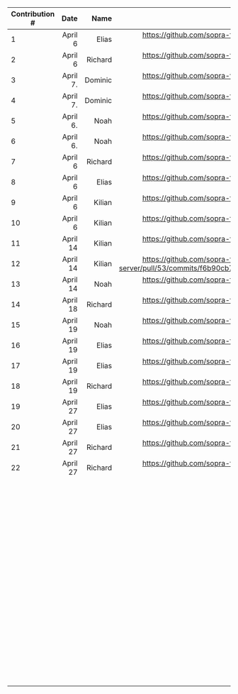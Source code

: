 | Contribution # |                 Date |         Name |                                                                                                                                                                                                                                                                   GitHub Issue | Description |
|----------------|---------------------:|-------------:|-------------------------------------------------------------------------------------------------------------------------------------------------------------------------------------------------------------------------------------------------------------------------------:|------------:|
| 1              |              April 6 |        Elias |                                                                                                                                                                                                    https://github.com/sopra-fs23-group-27/sopra-fs23-group-27-server/issues/47 |           	 |
| 2              |              April 6 |      Richard |                                                                                                                                                                                                    https://github.com/sopra-fs23-group-27/sopra-fs23-group-27-server/issues/20 |           	 |
| 3              |             April 7. |      Dominic |                                                                                                                                                                                                    https://github.com/sopra-fs23-group-27/sopra-fs23-group-27-client/issues/32 |           	 |
| 4              |             April 7. |      Dominic |                                                                                                                                                                                                    https://github.com/sopra-fs23-group-27/sopra-fs23-group-27-client/issues/14 |           	 |
| 5              |             April 6. |         Noah |                                                                                                                                                                                                    https://github.com/sopra-fs23-group-27/sopra-fs23-group-27-client/issues/33 |           	 |
| 6              |             April 6. |         Noah |                                                                                                                                                                                                     https://github.com/sopra-fs23-group-27/sopra-fs23-group-27-client/issues/7 |           	 |
| 7              |              April 6 |      Richard |                                                                                                                                                                                                    https://github.com/sopra-fs23-group-27/sopra-fs23-group-27-server/issues/21 |           	 |
| 8              |              April 6 |        Elias |                                                                                                                                                                                                    https://github.com/sopra-fs23-group-27/sopra-fs23-group-27-server/issues/41 |           	 |
| 9              |            April 6 	 |     Kilian 	 |                                                                                                                                                                                                      https://github.com/sopra-fs23-group-27/sopra-fs23-group-27-server/pull/49 |           	 |
| 10             |            April 6 	 |     Kilian 	 |                                                                                                                                                                                                    https://github.com/sopra-fs23-group-27/sopra-fs23-group-27-server/issues/39 |           	 |
| 11             |             April 14 |    Kilian  	 |                                                                                                                                                                                                      https://github.com/sopra-fs23-group-27/sopra-fs23-group-27-server/pull/53 |           	 |
| 12             |             April 14 |    Kilian  	 |                                                                                                                                                     https://github.com/sopra-fs23-group-27/sopra-fs23-group-27-server/pull/53/commits/f6b90cb79974c3dbefcfec51df9da42a721c3aba |           	 |
| 13             |            April 14	 |     Noah   	 |                                                                                                                                                                                                  https://github.com/sopra-fs23-group-27/sopra-fs23-group-27-client/issues/8  	 |           	 |
| 14             |             April 18 |      Richard |                                                                                                                                                                                                    https://github.com/sopra-fs23-group-27/sopra-fs23-group-27-server/issues/44 |           	 |
| 15             |            April 19	 |    Noah    	 |                                                                                                                                                                                                    https://github.com/sopra-fs23-group-27/sopra-fs23-group-27-client/issues/12 |           	 |
| 	16            |       April 19     	 |       Elias	 |                                                                                                                                                                                                   https://github.com/sopra-fs23-group-27/sopra-fs23-group-27-server/issues/57	 |           	 |
| 	17            |       April 19     	 | Elias      	 |                                                                            https://github.com/sopra-fs23-group-27/sopra-fs23-group-27-server/issues/48                                                                                                                       	 |           	 |
| 18             |             April 19 |      Richard |                                                                                                                                                                                                    https://github.com/sopra-fs23-group-27/sopra-fs23-group-27-server/issues/56 |           	 |
| 19	            | April 27           	 |       Elias	 |                                                                                                                                                                                                   https://github.com/sopra-fs23-group-27/sopra-fs23-group-27-server/issues/40	 |           	 |
| 20	            |            April 27	 |       Elias	 | https://github.com/sopra-fs23-group-27/sopra-fs23-group-27-server/issues/43                                                                                                                                                                                                  	 |           	 |
| 21	            |            April 27	 |       Richard	 | https://github.com/sopra-fs23-group-27/sopra-fs23-group-27-server/issues/45                                                                                                                                                                                                  	 |           	 |
| 22	            |            April 27	 |       Richard	 | https://github.com/sopra-fs23-group-27/sopra-fs23-group-27-server/issues/46                                                                                                                                                                                                  	 |           	 |
| 	              |                    	 |            	 |                                                                                                                                                                                                                                                                              	 |           	 |
| 	              |                    	 |            	 |                                                                                                                                                                                                                                                                              	 |           	 |
| 	              |                    	 |            	 |                                                                                                                                                                                                                                                                              	 |           	 |
| 	              |                    	 |            	 |                                                                                                                                                                                                                                                                              	 |           	 |
| 	              |                    	 |            	 |                                                                                                                                                                                                                                                                              	 |           	 |
| 	              |                    	 |            	 |                                                                                                                                                                                                                                                                              	 |           	 |
| 	              |                    	 |            	 |                                                                                                                                                                                                                                                                              	 |           	 |
| 	              |                    	 |            	 |                                                                                                                                                                                                                                                                              	 |           	 |
| 	              |                    	 |            	 |                                                                                                                                                                                                                                                                              	 |           	 |
| 	              |                    	 |            	 |                                                                                                                                                                                                                                                                              	 |           	 |
| 	              |                    	 |            	 |                                                                                                                                                                                                                                                                              	 |           	 |
| 	              |                    	 |            	 |                                                                                                                                                                                                                                                                              	 |           	 |
| 	              |                    	 |            	 |                                                                                                                                                                                                                                                                              	 |           	 |
| 	              |                    	 |            	 |                                                                                                                                                                                                                                                                              	 |           	 |
| 	              |                    	 |            	 |                                                                                                                                                                                                                                                                              	 |           	 |
| 	              |                    	 |            	 |                                                                                                                                                                                                                                                                              	 |           	 |
| 	              |                    	 |            	 |                                                                                                                                                                                                                                                                              	 |           	 |
| 	              |                    	 |            	 |                                                                                                                                                                                                                                                                              	 |           	 |
| 	              |                    	 |            	 |                                                                                                                                                                                                                                                                              	 |           	 |
| 	              |                    	 |            	 |                                                                                                                                                                                                                                                                              	 |           	 |
| 	              |                    	 |            	 |                                                                                                                                                                                                                                                                              	 |           	 |
| 	              |                    	 |            	 |                                                                                                                                                                                                                                                                              	 |           	 |
| 	              |                    	 |            	 |                                                                                                                                                                                                                                                                              	 |           	 |
| 	              |                    	 |            	 |                                                                                                                                                                                                                                                                              	 |           	 |
| 	              |                    	 |            	 |                                                                                                                                                                                                                                                                              	 |           	 |
| 	              |                    	 |            	 |                                                                                                                                                                                                                                                                              	 |           	 |
| 	              |                    	 |            	 |                                                                                                                                                                                                                                                                              	 |           	 |
| 	              |                    	 |            	 |                                                                                                                                                                                                                                                                              	 |           	 |
| 	              |                    	 |            	 |                                                                                                                                                                                                                                                                              	 |           	 |
| 	              |                    	 |            	 |                                                                                                                                                                                                                                                                              	 |           	 |
| 	              |                    	 |            	 |                                                                                                                                                                                                                                                                              	 |           	 |
| 	              |                    	 |            	 |                                                                                                                                                                                                                                                                              	 |           	 |
| 	              |                    	 |            	 |                                                                                                                                                                                                                                                                              	 |           	 |
| 	              |                    	 |            	 |                                                                                                                                                                                                                                                                              	 |           	 |
| 	              |                    	 |            	 |                                                                                                                                                                                                                                                                              	 |           	 |
| 	              |                    	 |            	 |                                                                                                                                                                                                                                                                              	 |           	 |
| 	              |                    	 |            	 |                                                                                                                                                                                                                                                                              	 |           	 |
| 	              |                    	 |            	 |                                                                                                                                                                                                                                                                              	 |           	 |
| 	              |                    	 |            	 |                                                                                                                                                                                                                                                                              	 |           	 |
| 	              |                    	 |            	 |                                                                                                                                                                                                                                                                              	 |           	 |
| 	              |                    	 |            	 |                                                                                                                                                                                                                                                                              	 |           	 |
| 	              |                    	 |            	 |                                                                                                                                                                                                                                                                              	 |           	 |
| 	              |                    	 |            	 |                                                                                                                                                                                                                                                                              	 |           	 |
| 	              |                    	 |            	 |                                                                                                                                                                                                                                                                              	 |           	 |
| 	              |                    	 |            	 |                                                                                                                                                                                                                                                                              	 |           	 |
| 	              |                    	 |            	 |                                                                                                                                                                                                                                                                              	 |           	 |
| 	              |                    	 |            	 |                                                                                                                                                                                                                                                                              	 |           	 |
| 	              |                    	 |            	 |                                                                                                                                                                                                                                                                              	 |           	 |
| 	              |                    	 |            	 |                                                                                                                                                                                                                                                                              	 |           	 |
| 	              |                    	 |            	 |                                                                                                                                                                                                                                                                              	 |           	 |
| 	              |                    	 |            	 |                                                                                                                                                                                                                                                                              	 |           	 |
| 	              |                    	 |            	 |                                                                                                                                                                                                                                                                              	 |           	 |
| 	              |                    	 |            	 |                                                                                                                                                                                                                                                                              	 |           	 |
| 	              |                    	 |            	 |                                                                                                                                                                                                                                                                              	 |           	 |
| 	              |                    	 |            	 |                                                                                                                                                                                                                                                                              	 |           	 |
| 	              |                    	 |            	 |                                                                                                                                                                                                                                                                              	 |           	 |
| 	              |                    	 |            	 |                                                                                                                                                                                                                                                                              	 |           	 |
| 	              |                    	 |            	 |                                                                                                                                                                                                                                                                              	 |           	 |
| 	              |                    	 |            	 |                                                                                                                                                                                                                                                                              	 |           	 |
| 	              |                    	 |            	 |                                                                                                                                                                                                                                                                              	 |           	 |
| 	              |                    	 |            	 |                                                                                                                                                                                                                                                                              	 |           	 |
| 	              |                    	 |            	 |                                                                                                                                                                                                                                                                              	 |           	 |
| 	              |                    	 |            	 |                                                                                                                                                                                                                                                                              	 |           	 |
| 	              |                    	 |            	 |                                                                                                                                                                                                                                                                              	 |           	 |
| 	              |                    	 |            	 |                                                                                                                                                                                                                                                                              	 |           	 |
| 	              |                    	 |            	 |                                                                                                                                                                                                                                                                              	 |           	 |
| 	              |                    	 |            	 |                                                                                                                                                                                                                                                                              	 |           	 |
| 	              |                    	 |            	 |                                                                                                                                                                                                                                                                              	 |           	 |
| 	              |                    	 |            	 |                                                                                                                                                                                                                                                                              	 |           	 |
| 	              |                    	 |            	 |                                                                                                                                                                                                                                                                              	 |           	 |
| 	              |                    	 |            	 |                                                                                                                                                                                                                                                                              	 |           	 |
| 	              |                    	 |            	 |                                                                                                                                                                                                                                                                              	 |           	 |
| 	              |                    	 |            	 |                                                                                                                                                                                                                                                                              	 |           	 |
| 	              |                    	 |            	 |                                                                                                                                                                                                                                                                              	 |           	 |
| 	              |                    	 |            	 |                                                                                                                                                                                                                                                                              	 |           	 |
| 	              |                    	 |            	 |                                                                                                                                                                                                                                                                              	 |           	 |
| 	              |                    	 |            	 |                                                                                                                                                                                                                                                                              	 |           	 |
| 	              |                    	 |            	 |                                                                                                                                                                                                                                                                              	 |           	 |
